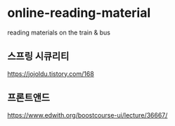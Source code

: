 # online-reading-material
reading materials on the train &amp; bus

## 스프링 시큐리티

https://jojoldu.tistory.com/168

## 프론트앤드

https://www.edwith.org/boostcourse-ui/lecture/36667/
